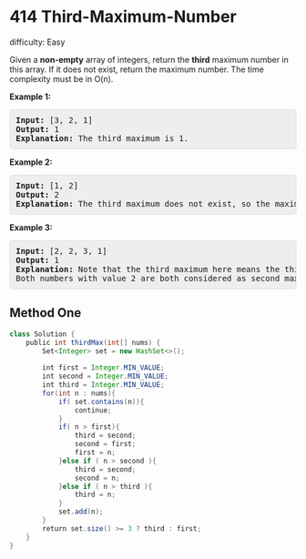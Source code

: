 # 414 Third-Maximum-Number 
 
difficulty: Easy 
 
<style>
        section pre{
          background-color: #eee;
          border: 1px solid #ddd;
          padding:10px;
          border-radius: 5px;
        }
      </style>
<section>
<div><p>Given a <b>non-empty</b> array of integers, return the <b>third</b> maximum number in this array. If it does not exist, return the maximum number. The time complexity must be in O(n).</p>
<p><b>Example 1:</b><br>
</p><pre><b>Input:</b> [3, 2, 1]
<b>Output:</b> 1
<b>Explanation:</b> The third maximum is 1.
</pre>
<p></p>
<p><b>Example 2:</b><br>
</p><pre><b>Input:</b> [1, 2]
<b>Output:</b> 2
<b>Explanation:</b> The third maximum does not exist, so the maximum (2) is returned instead.
</pre>
<p></p>
<p><b>Example 3:</b><br>
</p><pre><b>Input:</b> [2, 2, 3, 1]
<b>Output:</b> 1
<b>Explanation:</b> Note that the third maximum here means the third maximum distinct number.
Both numbers with value 2 are both considered as second maximum.
</pre>
<p></p></div></section>
 
 ## Method One 
 
``` Java
class Solution {
    public int thirdMax(int[] nums) {
        Set<Integer> set = new HashSet<>();
        
        int first = Integer.MIN_VALUE;
        int second = Integer.MIN_VALUE;
        int third = Integer.MIN_VALUE;
        for(int n : nums){
            if( set.contains(n)){
                continue;
            }
            if( n > first){
                third = second;
                second = first;
                first = n;
            }else if ( n > second ){
                third = second;
                second = n;
            }else if ( n > third ){
                third = n;
            }
            set.add(n);
        }
        return set.size() >= 3 ? third : first;
    }
}
​
```